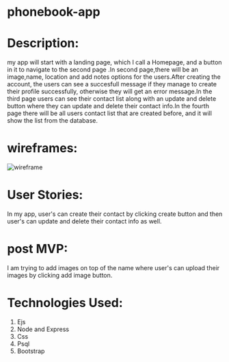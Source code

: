 # phonebook-app

# Description:
my app will start with a landing page, which I call a Homepage, and a button in it to navigate to the second page .In second page,there will be an image,name, location and add notes options for the users.After creating the account, the users can see a succesfull message if they manage to create their profile successfully, otherwise they will get an error message.In the third page users can see their contact list along with an update and delete button where they can update and delete their contact info.In the fourth page there will be all users contact list that are created before, and it will show the list from the database.

# wireframes:
![wireframe](https://github.com/arifkhan36/phonebook-app-project2/blob/master/planning/wireframe1.jpg)

# User Stories:

In my app, user's can create their contact by clicking create button and then user's can update and delete their contact info as well.

# post MVP:

I am trying to add images on top of the name where user's can upload their images by clicking add image button.

# Technologies Used:

 1) Ejs
 2) Node and Express
 3) Css
 4) Psql
 5) Bootstrap 
